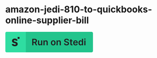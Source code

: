 # amazon-jedi-810-to-quickbooks-online-supplier-bill

[![Run on Stedi](./../RunOnStedi.svg)](https://terminal.stedi.com/mappings/import?mapping=https://raw.githubusercontent.com/Stedi/starter-kit/main/mappings-examples/amazon-jedi-810-to-quickbooks-online-supplier-bill/mapping.json&source_json=https://raw.githubusercontent.com/Stedi/starter-kit/main/mappings-examples/amazon-jedi-810-to-quickbooks-online-supplier-bill/amazon-jedi-810.json&target_json=https://raw.githubusercontent.com/Stedi/starter-kit/main/mappings-examples/amazon-jedi-810-to-quickbooks-online-supplier-bill/quickbooks-online-supplier-bill.json)